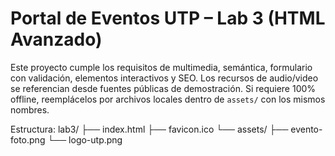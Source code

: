 # Portal de Eventos UTP – Lab 3 (HTML Avanzado)

Este proyecto cumple los requisitos de multimedia, semántica, formulario con validación, elementos interactivos y SEO.
Los recursos de audio/video se referencian desde fuentes públicas de demostración. Si requiere 100% offline,
reemplácelos por archivos locales dentro de `assets/` con los mismos nombres.

Estructura:
lab3/
├── index.html
├── favicon.ico
└── assets/
    ├── evento-foto.png
    └── logo-utp.png
